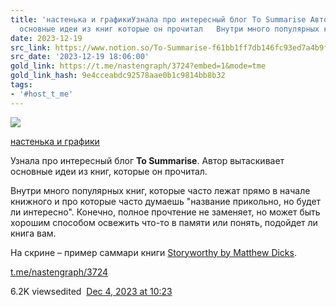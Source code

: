 ```yaml
---
title: 'настенька и графикиУзнала про интересный блог To Summarise Автор вытаскивает
  основные идеи из книг которые он прочитал   Внутри много популярных книг '
date: 2023-12-19
src_link: https://www.notion.so/To-Summarise-f61bb1ff7db146fc93ed7a4b9f756bfc
src_date: '2023-12-19 18:06:00'
gold_link: https://t.me/nastengraph/3724?embed=1&mode=tme
gold_link_hash: 9e4cceabdc92578aae0b1c9814bb8b32
tags:
- '#host_t_me'
---
```




[*![](https://cdn4.cdn-telegram.org/file/OyQXW1JVzR5AHEpTHJXu6uT-uYd7eD0ZEk9mXhSrS7HtGcJ7OG4m0PY7_kN8NBKTO9_ZsYXqWRtnxSai_v-ERr6sapfvE60JUFfto3XCaaYUn3NxZUN5-pDK3v3vwe_3P2wNTmQM0VDiRaSP1VTMVSAb7-iCWgJyhVCU-VRHHZlUVdfA5bETXpYnrdw5gxpDGesoXUOx3ApuVY5uVfpz1MAipZrH7TmHGbv775dxrxcqxBUzO5cbXwVJ55D6cBUVghfmNAzot9DDrDA335H1FXr_oVdXfil4A0gsAJcW4cFOnFdvjR7XaD3a8tda6Qcsst9vZJRBz1v9YsQAl41Etw.jpg)*](https://t.me/nastengraph)



[настенька и графики](https://t.me/nastengraph)

Узнала про интересный блог **To Summarise**. Автор вытаскивает основные идеи из книг, которые он прочитал.   
  
Внутри много популярных книг, которые часто лежат прямо в начале книжного и про которые часто думаешь "название прикольно, но будет ли интересно". Конечно, полное прочтение не заменяет, но может быть хорошим способом освежить что-то в памяти или понять, подойдет ли книга вам.  
  
На скрине – пример саммари книги [Storyworthy by Matthew Dicks](https://www.tosummarise.com/book-summary-storyworthy-by-matthew-dicks/).

[t.me/nastengraph/3724](https://t.me/nastengraph/3724)

6.2K viewsedited  [Dec 4, 2023 at 10:23](https://t.me/nastengraph/3724)